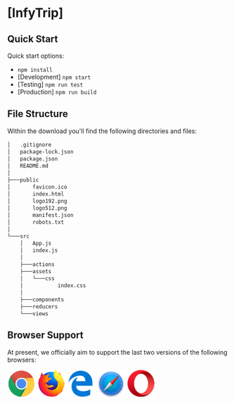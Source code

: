 # [InfyTrip]

## Quick Start

Quick start options:

- `npm install`
- [Development] `npm start`
- [Testing] `npm run test`
- [Production] `npm run build`

## File Structure

Within the download you'll find the following directories and files:

```
│   .gitignore
│   package-lock.json
│   package.json
│   README.md
│
├───public
│       favicon.ico
│       index.html
│       logo192.png
│       logo512.png
│       manifest.json
│       robots.txt
│
└───src
    │   App.js
    │   index.js
    │
    ├───actions
    ├───assets
    │   └───css
    │           index.css
    │
    ├───components
    ├───reducers
    └───views
```

## Browser Support

At present, we officially aim to support the last two versions of the following browsers:

<img src="src/assets/github/chrome.png" width="64" height="64"> <img src="src/assets/github/firefox.png" width="64" height="64"> <img src="src/assets/github/edge.png" width="64" height="64"> <img src="src/assets/github/safari.png" width="64" height="64"> <img src="src/assets/github/opera.png" width="64" height="64">
